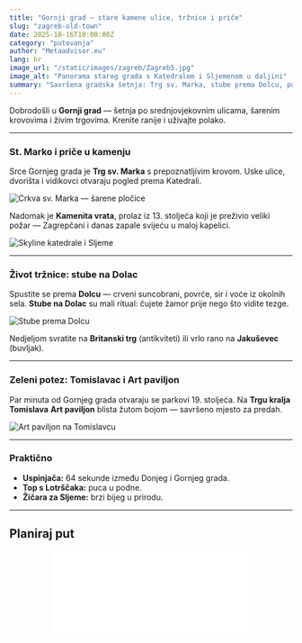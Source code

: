 ```yaml
---
title: "Gornji grad — stare kamene ulice, tržnice i priče"
slug: "zagreb-old-town"
date: 2025-10-16T10:00:00Z
category: "putovanja"
author: "Metaadvisor.eu"
lang: hr
image_url: "/static/images/zagreb/Zagreb5.jpg"
image_alt: "Panorama starog grada s Katedralom i Sljemenom u daljini"
summary: "Savršena gradska šetnja: Trg sv. Marka, stube prema Dolcu, pogled na katedralu i žuti Art paviljon."
---
```


Dobrodošli u **Gornji grad** — šetnja po srednjovjekovnim ulicama, šarenim krovovima i živim trgovima. Krenite ranije i uživajte polako.

---

### St. Marko i priče u kamenju

Srce Gornjeg grada je **Trg sv. Marka** s prepoznatljivim krovom. Uske ulice, dvorišta i vidikovci otvaraju pogled prema Katedrali.

![Crkva sv. Marka — šarene pločice](/static/images/zagreb/Zagreb4.jpg)

Nadomak je **Kamenita vrata**, prolaz iz 13. stoljeća koji je preživio veliki požar — Zagrepčani i danas zapale svijeću u maloj kapelici.

![Skyline katedrale i Sljeme](/static/images/zagreb/Zagreb5.jpg)

---

### Život tržnice: stube na Dolac

Spustite se prema **Dolcu** — crveni suncobrani, povrće, sir i voće iz okolnih sela. **Stube na Dolac** su mali ritual: čujete žamor prije nego što vidite tezge.

![Stube prema Dolcu](/static/images/zagreb/Zagreb7.jpg)

Nedjeljom svratite na **Britanski trg** (antikviteti) ili vrlo rano na **Jakuševec** (buvljak).

---

### Zeleni potez: Tomislavac i Art paviljon

Par minuta od Gornjeg grada otvaraju se parkovi 19. stoljeća. Na **Trgu kralja Tomislava** **Art paviljon** blista žutom bojom — savršeno mjesto za predah.

![Art paviljon na Tomislavcu](/static/images/zagreb/Zagreb15.jpg)

---

### Praktično

- **Uspinjača:** 64 sekunde između Donjeg i Gornjeg grada.  
- **Top s Lotrščaka:** puca u podne.  
- **Žičara za Sljeme:** brzi bijeg u prirodu.

---

## Planiraj put

<div id="frame" style="width:100%;margin:auto;position:relative;z-index:1;">
  <iframe data-aa='2413812' src='//acceptable.a-ads.com/2413812/?size=Adaptive'
          style='border:0;padding:0;width:70%;height:auto;overflow:hidden;display:block;margin:auto'></iframe>
</div>

